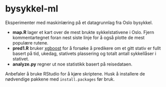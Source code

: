 # bysykkel-ml

Eksperimenter med maskinlæring på et datagrunnlag fra Oslo bysykkel.

* **map.R** lager et kart over de mest brukte sykkelstativene i Oslo. Fjern kommentartegnet foran nest siste linje for å også plotte de mest populære rutene.
* **pred1.R** bruker [xgboost](https://github.com/dmlc/xgboost) for å forsøke å predikere om et gitt stativ er fullt basert på tid, ukedag, stativets plassering og totalt antall sykkellåser i stativet.
* **analyze.py** regner ut noe statistikk basert på reisedataen.

Anbefaler å bruke RStudio for å kjøre skriptene. Husk å installere de nødvendige pakkene med `install.packages` før bruk.